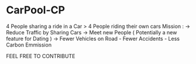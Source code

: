 # CarPool-CP
4 People sharing a ride in a Car > 4 People riding their own cars
Mission : 
  -> Reduce Traffic by Sharing Cars
  -> Meet new People ( Potentially a new feature for Dating )
  -> Fewer Vehicles on Road - Fewer Accidents - Less Carbon Emmission 

FEEL FREE TO CONTRIBUTE
  
